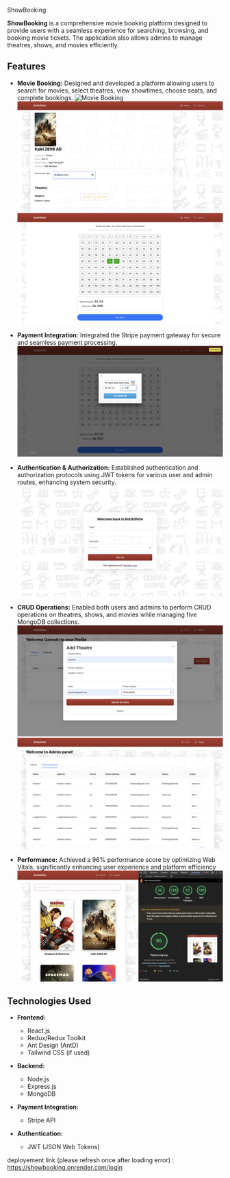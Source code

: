 
ShowBooking

**ShowBooking** is a comprehensive movie booking platform designed to provide users with a seamless experience for searching, browsing, and booking movie tickets. The application also allows admins to manage theatres, shows, and movies efficiently.

## Features

- **Movie Booking:**
  Designed and developed a platform allowing users to search for movies, select theatres, view showtimes, choose seats, and complete bookings.
![Movie Booking](./Movie%20Booking1.png)
 ![Movie Booking](./Movie%20Booking%202.png) 
   ![Movie Booking](./Movie%20Booking3.png)



- **Payment Integration:**
 Integrated the Stripe payment gateway for secure and seamless payment processing.
  ![Payment Integration](./Payment%20integration.png)

- **Authentication & Authorization:**
   Established authentication and authorization protocols using JWT tokens for various user and admin routes, enhancing system security.
  ![Authentication & Authorization](./auth.png)

- **CRUD Operations:**
  Enabled both users and admins to perform CRUD operations on theatres, shows, and movies while managing five MongoDB collections.
  ![CRUD Operations](./CRUD1.png)
 ![CRUD Operations](./CRUD2.png)

- **Performance:**
Achieved a 96% performance score by optimizing Web Vitals, significantly enhancing user experience and platform efficiency
![CRUD Operations](./performance.png)



## Technologies Used

- **Frontend:**
  - React.js
  - Redux/Redux Toolkit
  - Ant Design (AntD)
  - Tailwind CSS (if used)

- **Backend:**
  - Node.js
  - Express.js
  - MongoDB

- **Payment Integration:**
  - Stripe API

- **Authentication:**
  - JWT (JSON Web Tokens)


deployement link (please refresh once after loading error) : https://showbooking.onrender.com/login